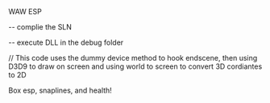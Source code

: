 WAW ESP

-- complie the SLN

-- execute DLL in the debug folder

// This code uses the dummy device method to hook endscene, then using D3D9 to draw on screen and using world to screen to convert 3D cordiantes to 2D


Box esp, snaplines, and health!
